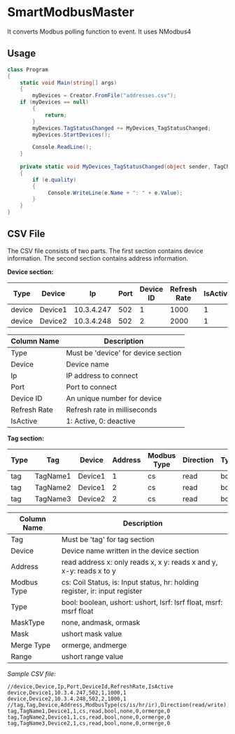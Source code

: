 # SmartModbusMaster

It converts Modbus polling function to event. It uses NModbus4 


## Usage
```csharp
class Program
{
    static void Main(string[] args)
    {           
        myDevices = Creator.FromFile("addresses.csv");
	if (myDevices == null)
        {
            return;
        }
        myDevices.TagStatusChanged += MyDevices_TagStatusChanged;      
        myDevices.StartDevices();

        Console.ReadLine();
    }
    
    private static void MyDevices_TagStatusChanged(object sender, TagChangedEventArgs e)
    {
        if (e.quality)
        {
             Console.WriteLine(e.Name + ": " + e.Value);
        }
    }
}

```
## CSV File
The CSV file consists of two parts. The first section contains device information. The second section contains address information.

**Device section:**

| Type    | Device  | Ip         | Port | Device ID | Refresh Rate | IsActive |
| ------- | ------- | ---------- | ---- | --------- | ------------ | -------- |
| device  | Device1 | 10.3.4.247 | 502  | 1         | 1000         | 1        |
| device  | Device2 | 10.3.4.248 | 502  | 2         | 2000         | 1        |

| Column Name | Description |
| --- | --- |
| Type | Must be 'device' for device section |
| Device | Device name |
| Ip | IP address to connect  |
| Port | Port to connect |
| Device ID  | An unique number for device |
| Refresh Rate | Refresh rate in milliseconds |
| IsActive | 1: Active, 0: deactive |

**Tag section:**

| Type | Tag      | Device  | Address | Modbus Type | Direction | Type | MaskType | Mask | Merge Type | Range |
| ---- | -------- | ------- | ------- | ----------- | --------- | ---- | -------- | ---- | ---------- | ----- |
| tag  | TagName1 | Device1 | 1       | cs          | read      | bool | none     | 0    | ormerge    | 0     |
| tag  | TagName2 | Device1 | 2       | cs          | read      | bool | none     | 0    | ormerge    | 0     |
| tag  | TagName3 | Device2 | 2       | cs          | read      | bool | none     | 0    | ormerge    | 0     |

| Column Name | Description |
| --- | --- |
| Tag | Must be 'tag' for tag section |
| Device | Device name written in the device section |
| Address | read address x: only reads x, x y: reads x and y, x-y: reads x to y|
| Modbus Type | cs: Coil Status, is: Input status, hr: holding register, ir: input register |
| Type  | bool: boolean, ushort: ushort, lsrf: lsrf float, msrf: msrf float |
| MaskType | none, andmask, ormask |
| Mask | ushort mask value |
| Merge Type | ormerge, andmerge |
| Range | ushort range value |

_Sample CSV file:_

```
//device,Device,Ip,Port,DeviceId,RefreshRate,IsActive
device,Device1,10.3.4.247,502,1,1000,1
device,Device2,10.3.4.248,502,2,1000,1
//tag,Tag,Device,Address,ModbusType(cs/is/hr/ir),Direction(read/write),Type(bool/ushort/lsrf/msrf),MaskType(none/andmask/ormask),Mask,MergeType(andmerge/ormerge),Range
tag,TagName1,Device1,1,cs,read,bool,none,0,ormerge,0
tag,TagName2,Device1,1,cs,read,bool,none,0,ormerge,0
tag,TagName3,Device2,1,cs,read,bool,none,0,ormerge,0
```
